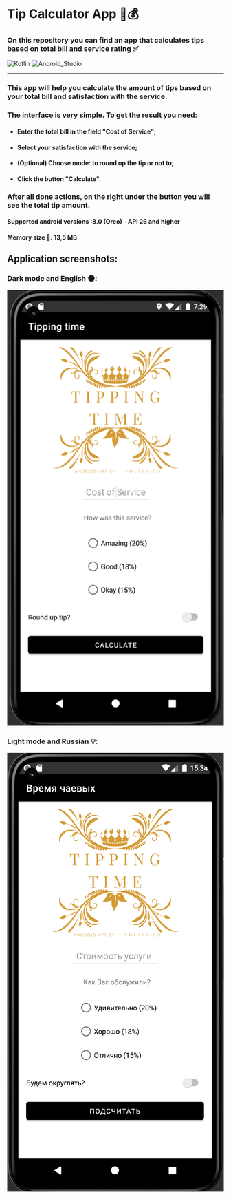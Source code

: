 # **Tip Calculator App** :iphone::moneybag:
### On this repository you can find an app that calculates tips based on total bill and service rating :white_check_mark:
![Kotlin](https://img.shields.io/badge/Kotlin-blueviolet?style=for-the-badge&logo=Kotlin&logoColor=blue) ![Android_Studio](https://img.shields.io/badge/Android_Studio-black?style=for-the-badge&logo=AndroidStudio&logoColor=green) 
___
### This app will help you calculate the amount of tips based on your total bill and satisfaction with the service.
### The interface is very simple. To get the result you need:
 - #### Enter the total bill in the field "Cost of Service";
 - #### Select your satisfaction with the service;
 - #### (Optional) Choose mode: to round up the tip or not to;
 - #### Click the button "Calculate".
### After all done actions, on the right under the button you will see the total tip amount.

#### Supported android versions :8.0 (Oreo) - API 26 and higher
#### Memory size :minidisc:: 13,5 MB

## Application screenshots:

### Dark mode and English :new_moon::

<img src="TippingTime.png"/>

### Light mode and Russian :bulb::
<img src="russian.png"/>

